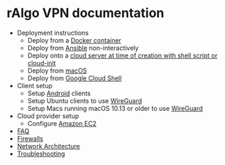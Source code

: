 # rAlgo VPN documentation

* Deployment instructions
  - Deploy from a [Docker container](deploy-from-docker.md)
  - Deploy from [Ansible](deploy-from-ansible.md) non-interactively
  - Deploy onto a [cloud server at time of creation with shell script or cloud-init](deploy-from-script-or-cloud-init-to-localhost.md)
  - Deploy from [macOS](deploy-from-macos.md)
  - Deploy from [Google Cloud Shell](deploy-from-cloudshell.md)
* Client setup
  - Setup [Android](client-android.md) clients
  - Setup Ubuntu clients to use [WireGuard](client-linux-wireguard.md)
  - Setup Macs running macOS 10.13 or older to use [WireGuard](client-macos-wireguard.md)
* Cloud provider setup
  - Configure [Amazon EC2](cloud-amazon-ec2.md)
* [FAQ](faq.md)
* [Firewalls](firewalls.md)
* [Network Architecture](network-architecture.md)
* [Troubleshooting](troubleshooting.md)
